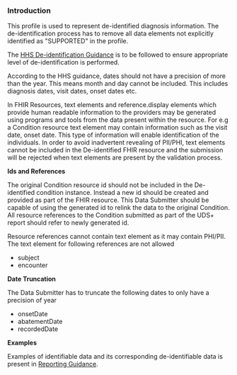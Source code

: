 

### Introduction

This profile is used to represent de-identified diagnosis information. The de-identification process has to remove all data elements not explicitly identified as "SUPPORTED" in the profile. 

The [HHS De-identification Guidance](https://www.hhs.gov/sites/default/files/ocr/privacy/hipaa/understanding/coveredentities/De-identification/hhs_deid_guidance.pdf) is to be followed to ensure appropriate level of de-identification is performed.

According to the HHS guidance, dates should not have a precision of more than the year. This means month and day cannot be included. This includes diagnosis dates, visit dates, onset dates etc.

In FHIR Resources, text elements and reference.display elements which provide human readable information to the providers may be generated using programs and tools from the data present within the resource. For e.g a Condition resource text element may contain information such as the visit date, onset date. This type of information will enable identification of the individuals. In order to avoid inadvertent revealing of PII/PHI, text elements cannot be included in the De-identified FHIR resource and the submission will be rejected when text elements are present by the validation process.  

**Ids and References**

The original Condition resource id should not be included in the De-identified condition instance. Instead a new id should be created and provided as part of the FHIR resource. This Data Submitter should be capable of using the generated id to relink the data to the original Condition. All resource references to the Condition submitted as part of the UDS+ report should refer to newly generated id.

Resource references cannot contain text element as it may contain PHI/PII. The text element for following references are not allowed

* subject
* encounter


**Date Truncation** 

The Data Submitter has to truncate the following dates to only have a precision of year

* onsetDate
* abatementDate
* recordedDate 

**Examples**

Examples of identifiable data and its corresponding de-identifiable data is present in [Reporting Guidance](reportingguidance.html).

